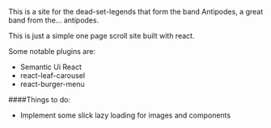 This is a site for the dead-set-legends that form the band Antipodes, a great band from the... antipodes.

This is just a simple one page scroll site built with react.

Some notable plugins are:

- Semantic Ui React
- react-leaf-carousel
- react-burger-menu


####Things to do:

- Implement some slick lazy loading for images and components